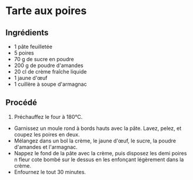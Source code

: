 # Tarte aux poires

## Ingrédients

* 1 pâte feuilletée
* 5 poires
* 70 g de sucre en poudre
* 200 g de poudre d'amandes
* 20 cl de crème fraîche liquide
* 1 jaune d'œuf
* 1 cuillère à soupe d'armagnac

## Procédé

1. Préchauffez le four à 180°C.
- Garnissez un moule rond à bords hauts avec la pâte. Lavez, pelez, et coupez les poires en deux.
- Mélangez dans un bol la crème, le jaune d'œuf, le sucre, la poudre d'amandes et l'armagnac.
- Nappez le fond de la pâte avec la crème, puis disposez les demi poires n fleur cote bombé sur le dessus en les enfonçant légèrement dans la crème.
- Enfournez le tout 30 minutes.
